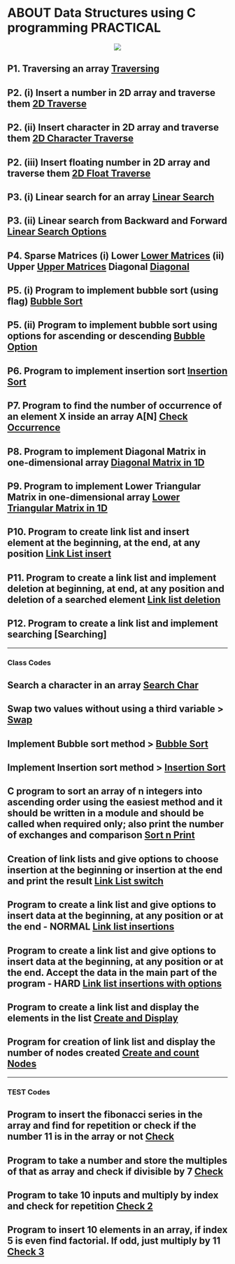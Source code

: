 # ABOUT Data Structures using C programming PRACTICAL

<p align="center">
  <img src="https://myfilesandimagessite.netlify.app/resources/images/c-program.png" width="auto">
</p>

## P1. Traversing an array [Traversing](./practical-codes/traverseArray.c)

## P2. (i) Insert a number in 2D array and traverse them [2D Traverse](./practical-codes/2DTraverse.c)

## P2. (ii) Insert character in 2D array and traverse them [2D Character Traverse](./practical-codes/insert2DTraverse.c)

## P2. (iii) Insert floating number in 2D array and traverse them [2D Float Traverse](./practical-codes/insert2DFTraverse.c)

## P3. (i) Linear search for an array [Linear Search](./practical-codes/linearSearch.c)

## P3. (ii) Linear search from Backward and Forward [Linear Search Options](./practical-codes/linearSearchBackFor.c)

## P4. Sparse Matrices (i) Lower [Lower Matrices](./practical-codes/sparseLower.c) (ii) Upper [Upper Matrices](./practical-codes/sparseUpper.c) Diagonal [Diagonal](./practical-codes/diagonalSparse.c)

## P5. (i) Program to implement bubble sort (using flag) [Bubble Sort](./practical-codes/bubbleSort.c)

## P5. (ii) Program to implement bubble sort using options for ascending or descending [Bubble Option](./practical-codes/bubbleOption.c)

## P6. Program to implement insertion sort [Insertion Sort](./class-codes/insertionSort.c)

## P7. Program to find the number of occurrence of an element X inside an array A[N] [Check Occurrence](./practical-codes/checkoccurance.c)

## P8. Program to implement Diagonal Matrix in one-dimensional array [Diagonal Matrix in 1D](./practical-codes/onediDiaMat.c)

## P9. Program to implement Lower Triangular Matrix in one-dimensional array [Lower Triangular Matrix in 1D](./practical-codes/onediLoTrMat.c)

## P10. Program to create link list and insert element at the beginning, at the end, at any position [Link List insert](./class-codes/link-list-with-3-ins-hard.c)

## P11. Program to create a link list and implement deletion at beginning, at end, at any position and deletion of a searched element [Link list deletion](./class-codes/deletion.c)

## P12. Program to create a link list and implement searching [Searching]

_________________________________________________________________________

### Class Codes

## Search a character in an array [Search Char](./class-codes/searchChar.c)

## Swap two values without using a third variable > [Swap](./class-codes/swapnoVar.c)

## Implement Bubble sort method > [Bubble Sort](./class-codes/bubSort.c)

## Implement Insertion sort method > [Insertion Sort](./class-codes/insertionSort.c)

## C program to sort an array of n integers into ascending order using the easiest method and it should  be written in a module and should be called when required only; also print the number of exchanges and comparison [Sort n Print](./class-codes/sortnprintstep.c)

## Creation of link lists and give options to choose insertion at the beginning or insertion at the end and print the result [Link List switch](./class-codes/link_list_switch.c)

## Program to create a link list and give options to insert data at the beginning, at any position or at the end - NORMAL [Link list insertions](./class-codes/link-list-with-3-ins.c)

## Program to create a link list and give options to insert data at the beginning, at any position or at the end. Accept the data in the main part of the program - HARD [Link list insertions with options](./class-codes/link-list-with-3-ins-hard.c)

## Program to create a link list and display the elements in the list [Create and Display](./class-codes/inserndisplay.c)

## Program for creation of link list and display the number of nodes created [Create and count Nodes](./class-codes/createnCountnode.c)

_________________________________________________________________________

### TEST Codes

## Program to insert the fibonacci series in the array and find for repetition or check if the number 11 is in the array or not [Check](./test-codes/check.c)

## Program to take a number and store the multiples of that as array and check if divisible by 7 [Check](./test-codes/check1.c)

## Program to take 10 inputs and multiply by index and check for repetition [Check 2](./test-codes/check2.c)

## Program to insert 10 elements in an array, if index  5 is even find factorial. If odd, just multiply by 11 [Check 3](./test-codes/check3.c)
